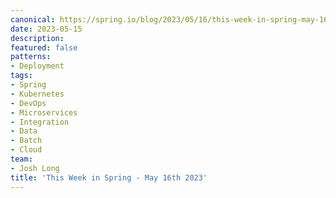 ```yaml
---
canonical: https://spring.io/blog/2023/05/16/this-week-in-spring-may-16th-2023
date: 2023-05-15
description: 
featured: false
patterns:
- Deployment
tags:
- Spring
- Kubernetes
- DevOps
- Microservices
- Integration
- Data
- Batch
- Cloud
team:
- Josh Long
title: 'This Week in Spring - May 16th 2023'
---
```




